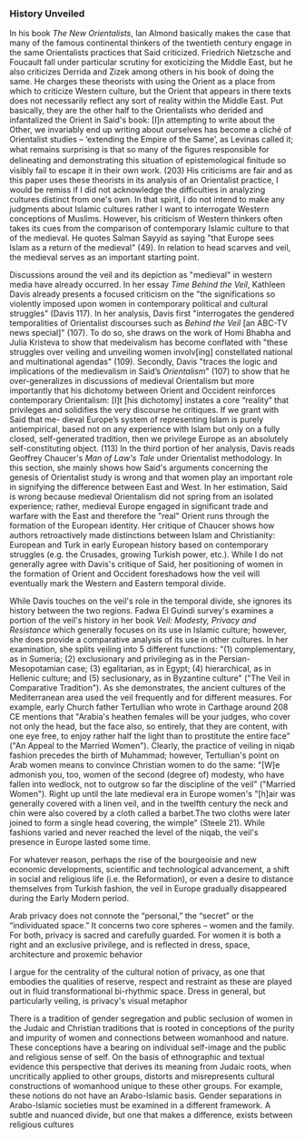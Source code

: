 ### History Unveiled

In his book _The New Orientalists_, Ian Almond basically makes the case that many of the famous continental thinkers of the twentieth century engage in the same Orientalists practices that Said criticized. Friedrich Nietzsche and Foucault fall under particular scrutiny for exoticizing the Middle East, but he also criticizes Derrida and Zizek among others in his book of doing the same. He charges these theorists with using the Orient as a place from which to criticize Western culture, but the Orient that appears in there texts does not necessarily reflect any sort of reality within the Middle East. Put basically, they are the other half to the Orientalists who derided and infantalized the Orient in Said's book: 
    [I]n attempting to write about the Other, we invariably end up writing about ourselves has become a cliché of Orientalist studies – ‘extending the Empire of the Same’, as Levinas called it; what remains surprising is that so many of the ﬁgures responsible for delineating and demonstrating this situation of epistemological ﬁnitude so visibly fail to escape it in their own work. (203)
 His criticisms are fair and as this paper uses these theorists in its analysis of an Orientalist practice, I would be remiss if I did not acknowledge the difficulties in analyzing cultures distinct from one's own. In that spirit, I do not intend to make any judgments about Islamic cultures rather I want to interrogate Western conceptions of Muslims. However, his criticism of Western thinkers often takes its cues from the comparison of contemporary Islamic culture to that of the medieval. He quotes Salman Sayyid as saying "that Europe sees Islam as a return of the medieval" (49). In relation to head scarves and veil, the medieval serves as an important starting point.
 
Discussions around the veil and its depiction as "medieval" in western media have already occurred. In her essay _Time Behind the Veil_, Kathleen Davis already presents a focused criticism on the "the significations so violently imposed upon women in contemporary political and cultural struggles" (Davis 117).  In her analysis, Davis first "interrogates the gendered temporalities of Orientalist discourses such as _Behind the Veil_ [an ABC-TV news special]" (107). To do so, she draws on the work of Homi Bhabha and Julia Kristeva to show that medeivalism has become conflated with "these struggles over veiling and unveiling women involv[ing] constellated national and multinational agendas" (109). Secondly, Davis "traces the logic and implications of the medievalism in Said’s _Orientalism_" (107) to show that he over-generalizes in discussions of medieval Orientalism but more importantly that his dichotomy between Orient and Occident reinforces contemporary Orientalism: 
    [I]t [his dichotomy] instates a core “reality” that privileges and solidifies the very discourse he critiques. If we grant with Said that me- dieval Europe’s system of representing Islam is purely antiempirical, based not on any experience with Islam but only on a fully closed, self-generated tradition, then we privilege Europe as an absolutely self-constituting object. (113)
In the third portion of her analysis, Davis reads Geoffrey Chaucer's _Man of Law's Tale_ under Orientalist methodology. In this section, she mainly shows how Said's arguments concerning the genesis of Orientalist study is wrong and that women play an important role in signifying the difference between East and West. In her estimation, Said is wrong because medieval Orientalism did not spring from an isolated experience; rather, medieval Europe engaged in significant trade and warfare with the East and therefore the "real" Orient runs through the formation of the European identity. Her critique of Chaucer shows how authors retroactively made distinctions between Islam and Christianity: European and Turk in early European history based on contemporary struggles (e.g. the Crusades, growing Turkish power, etc.). While I do not generally agree with Davis's critique of Said, her positioning of women in the formation of Orient and Occident foreshadows how the veil will eventually mark the Western and Eastern temporal divide.

While Davis touches on the veil's role in the temporal divide, she ignores its history between the two regions. Fadwa El Guindi survey's examines a portion of the veil's history in her book _Veil: Modesty, Privacy and Resistance_ which generally focuses on its use in Islamic culture; however, she does provide a comparative analysis of its use in other cultures. In her examination, she splits veiling into 5 different functions: "(1) complementary, as in Sumeria; (2) exclusionary and privileging as in the Persian-Mesopotamian case; (3) egalitarian, as in Egypt; (4) hierarchical, as in Hellenic culture; and (5) seclusionary, as in Byzantine culture" ("The Veil in Comparative Tradition"). As she demonstrates, the ancient cultures of the Mediterranean area used the veil frequently and for different measures. For example, early Church father Tertullian who wrote in Carthage around 208 CE mentions that "Arabia's heathen females will be your judges, who cover not only the head, but the face also, so entirely, that they are content, with one eye free, to enjoy rather half the light than to prostitute the entire face" ("An Appeal to the Married Women"). Clearly, the practice of veiling in niqab fashion precedes the birth of Muhammad; however, Tertullian's point on Arab women means to convince Christian women to do the same: "[W]e admonish you, too, women of the second (degree of) modesty, who have fallen into wedlock, not to outgrow so far the discipline of the veil" ("Married Women"). Right up until the late medieval era in Europe women's "[h]air was generally covered with a linen veil, and in the twelfth century the neck and chin were also covered by a cloth called a barbet.The two cloths were later joined to form a single head covering, the wimple" (Steele 21). While fashions varied and never reached the level of the niqab, the veil's presence in Europe lasted some time.

For whatever reason, perhaps the rise of the bourgeoisie and new economic developments, scientific and technological advancement, a shift in social and religious life (i.e. the Reformation), or even a desire to distance themselves from Turkish fashion, the veil in Europe gradually disappeared during the Early Modern period.  

Arab privacy does not connote the “personal,” the “secret” or the “individuated space.” It concerns two core spheres – women and the family. For both, privacy is sacred and carefully guarded. For women it is both a right and an exclusive privilege, and is reflected in dress, space, architecture and proxemic behavior



I argue for the centrality of the cultural notion of privacy, as one that embodies the qualities of reserve, respect and restraint as these are played out in fluid transformational bi-rhythmic space. Dress in general, but particularly veiling, is privacy's visual metaphor

There is a tradition of gender segregation and public seclusion of women in the Judaic and Christian traditions that is rooted in conceptions of the purity and impurity of women and connections between womanhood and nature. These conceptions have a bearing on individual self-image and the public and religious sense of self. On the basis of ethnographic and textual evidence this perspective that derives its meaning from Judaic roots, when uncritically applied to other groups, distorts and misrepresents cultural constructions of womanhood unique to these other groups. For example, these notions do not have an Arabo-Islamic basis. Gender separations in Arabo-Islamic societies must be examined in a different framework. A subtle and nuanced divide, but one that makes a difference, exists between religious cultures
